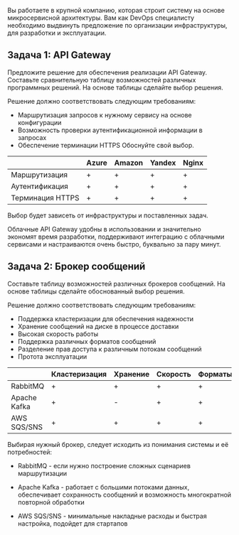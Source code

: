 Вы работаете в крупной компанию, которая строит систему на основе микросервисной архитектуры.
Вам как DevOps специалисту необходимо выдвинуть предложение по организации инфраструктуры, для разработки и эксплуатации.

## Задача 1: API Gateway 

Предложите решение для обеспечения реализации API Gateway. Составьте сравнительную таблицу возможностей различных программных решений. На основе таблицы сделайте выбор решения.

Решение должно соответствовать следующим требованиям:
- Маршрутизация запросов к нужному сервису на основе конфигурации
- Возможность проверки аутентификационной информации в запросах
- Обеспечение терминации HTTPS
Обоснуйте свой выбор.

|   |Azure|Amazon|Yandex|Nginx|
|---|-----|------|------|-----|
|Маршрутизация| + | + | + | + |
|Аутентификация| + | + | + | + |
|Терминация HTTPS| + | + | + | + |

Выбор будет зависеть от инфраструктуры и поставленных задач. 

Облачные API Gateway удобны в использовании и значительно экономят время разработки, поддерживают интеграцию с облачными сервисами и настраиваются очень быстро, буквально за пару минут. 

## Задача 2: Брокер сообщений

Составьте таблицу возможностей различных брокеров сообщений. На основе таблицы сделайте обоснованный выбор решения.

Решение должно соответствовать следующим требованиям:
- Поддержка кластеризации для обеспечения надежности
- Хранение сообщений на диске в процессе доставки
- Высокая скорость работы
- Поддержка различных форматов сообщений
- Разделение прав доступа к различным потокам сообщений
- Протота эксплуатации

|   |Кластеризация|Хранение|Скорость|Форматы|Права|Простота|
|---|-------------|--------|--------|-------|-----|--------|
|RabbitMQ| + | + | + | + | + | - |
|Apache Kafka| + | - | + | + | + | - |
|AWS SQS/SNS| + | + | + | + | + | + |

Выбирая нужный брокер, следует исходить из понимания системы и её потребностей:

- RabbitMQ - если нужно построение сложных сценариев маршрутизации

- Apache Kafka - работает с большими потоками данных, обеспечивает сохранность сообщений и возможность многократной повторной обработки

- AWS SQS/SNS - минимальные накладные расходы и быстрая настройка, подойдет для стартапов